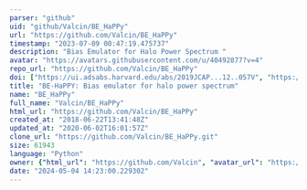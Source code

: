 ```yaml
---
parser: "github"
uid: "github/Valcin/BE_HaPPy"
url: "https://github.com/Valcin/BE_HaPPy"
timestamp: "2023-07-09 00:47:19.475737"
description: "Bias Emulator for Halo Power Spectrum "
avatar: "https://avatars.githubusercontent.com/u/40492877?v=4"
repo_url: "https://github.com/Valcin/BE_HaPPy"
doi: ["https://ui.adsabs.harvard.edu/abs/2019JCAP...12..057V", "https://ui.adsabs.harvard.edu/abs/2023ascl.soft07002V/abstract"]
title: "BE-HaPPY: Bias emulator for halo power spectrum"
name: "BE_HaPPy"
full_name: "Valcin/BE_HaPPy"
html_url: "https://github.com/Valcin/BE_HaPPy"
created_at: "2018-06-22T13:41:48Z"
updated_at: "2020-06-02T16:01:57Z"
clone_url: "https://github.com/Valcin/BE_HaPPy.git"
size: 61943
language: "Python"
owner: {"html_url": "https://github.com/Valcin", "avatar_url": "https://avatars.githubusercontent.com/u/40492877?v=4", "login": "Valcin", "type": "User"}
date: "2024-05-04 14:23:00.229302"
---
```


